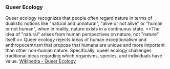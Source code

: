 ### Queer Ecology
Queer ecology recognizes that people often regard nature in terms of dualistic notions like "natural and unnatural", "alive or not alive" or "human or not human", when in reality, nature exists in a continuous state. ==The idea of "natural" arises from human perspectives on nature, not "nature" itself.== Queer ecology rejects ideas of human exceptionalism and anthropocentrism that propose that humans are unique and more important than other non-human nature. Specifically, queer ecology challenges traditional ideas regarding which organisms, species, and individuals have value. [Wikipedia - Queer Ecology](https://en.wikipedia.org/wiki/Queer_ecology#:~:text=The%20term%20queer%20ecology%20refers,environmental%20justice%2C%20and%20queer%20geography.)

